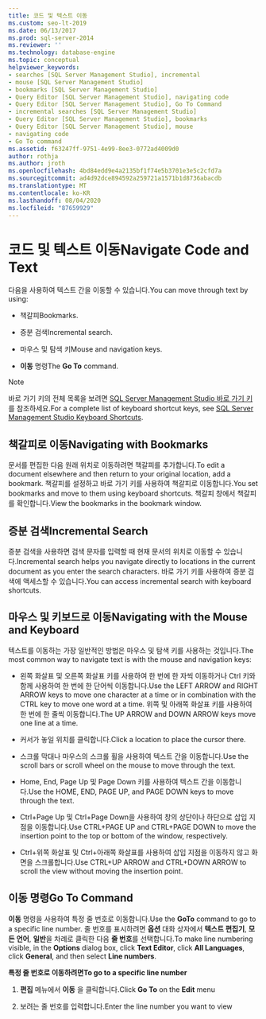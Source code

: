 ```yaml
---
title: 코드 및 텍스트 이동
ms.custom: seo-lt-2019
ms.date: 06/13/2017
ms.prod: sql-server-2014
ms.reviewer: ''
ms.technology: database-engine
ms.topic: conceptual
helpviewer_keywords:
- searches [SQL Server Management Studio], incremental
- mouse [SQL Server Management Studio]
- bookmarks [SQL Server Management Studio]
- Query Editor [SQL Server Management Studio], navigating code
- Query Editor [SQL Server Management Studio], Go To Command
- incremental searches [SQL Server Management Studio]
- Query Editor [SQL Server Management Studio], bookmarks
- Query Editor [SQL Server Management Studio], mouse
- navigating code
- Go To command
ms.assetid: f63247ff-9751-4e99-8ee3-0772ad4009d0
author: rothja
ms.author: jroth
ms.openlocfilehash: 4bd84edd9e4a2135bf1f74e5b3701e3e5c2cfd7a
ms.sourcegitcommit: ad4d92dce894592a259721a1571b1d8736abacdb
ms.translationtype: MT
ms.contentlocale: ko-KR
ms.lasthandoff: 08/04/2020
ms.locfileid: "87659929"
---
```

# <a name="navigate-code-and-text"></a><span data-ttu-id="69d89-102">코드 및 텍스트 이동</span><span class="sxs-lookup"><span data-stu-id="69d89-102">Navigate Code and Text</span></span>
  <span data-ttu-id="69d89-103">다음을 사용하여 텍스트 간을 이동할 수 있습니다.</span><span class="sxs-lookup"><span data-stu-id="69d89-103">You can move through text by using:</span></span>  
  
-   <span data-ttu-id="69d89-104">책갈피</span><span class="sxs-lookup"><span data-stu-id="69d89-104">Bookmarks.</span></span>  
  
-   <span data-ttu-id="69d89-105">증분 검색</span><span class="sxs-lookup"><span data-stu-id="69d89-105">Incremental search.</span></span>  
  
-   <span data-ttu-id="69d89-106">마우스 및 탐색 키</span><span class="sxs-lookup"><span data-stu-id="69d89-106">Mouse and navigation keys.</span></span>  
  
-   <span data-ttu-id="69d89-107">**이동** 명령</span><span class="sxs-lookup"><span data-stu-id="69d89-107">The **Go To** command.</span></span>  
  
> [!NOTE]  
>  <span data-ttu-id="69d89-108">바로 가기 키의 전체 목록을 보려면 [SQL Server Management Studio 바로 가기 키](../../ssms/sql-server-management-studio-keyboard-shortcuts.md)를 참조하세요.</span><span class="sxs-lookup"><span data-stu-id="69d89-108">For a complete list of keyboard shortcut keys, see [SQL Server Management Studio Keyboard Shortcuts](../../ssms/sql-server-management-studio-keyboard-shortcuts.md).</span></span>  
  
## <a name="navigating-with-bookmarks"></a><span data-ttu-id="69d89-109">책갈피로 이동</span><span class="sxs-lookup"><span data-stu-id="69d89-109">Navigating with Bookmarks</span></span>  
 <span data-ttu-id="69d89-110">문서를 편집한 다음 원래 위치로 이동하려면 책갈피를 추가합니다.</span><span class="sxs-lookup"><span data-stu-id="69d89-110">To edit a document elsewhere and then return to your original location, add a bookmark.</span></span> <span data-ttu-id="69d89-111">책갈피를 설정하고 바로 가기 키를 사용하여 책갈피로 이동합니다.</span><span class="sxs-lookup"><span data-stu-id="69d89-111">You set bookmarks and move to them using keyboard shortcuts.</span></span> <span data-ttu-id="69d89-112">책갈피 창에서 책갈피를 확인합니다.</span><span class="sxs-lookup"><span data-stu-id="69d89-112">View the bookmarks in the bookmark window.</span></span>  
  
## <a name="incremental-search"></a><span data-ttu-id="69d89-113">증분 검색</span><span class="sxs-lookup"><span data-stu-id="69d89-113">Incremental Search</span></span>  
 <span data-ttu-id="69d89-114">증분 검색을 사용하면 검색 문자를 입력할 때 현재 문서의 위치로 이동할 수 있습니다.</span><span class="sxs-lookup"><span data-stu-id="69d89-114">Incremental search helps you navigate directly to locations in the current document as you enter the search characters.</span></span> <span data-ttu-id="69d89-115">바로 가기 키를 사용하여 증분 검색에 액세스할 수 있습니다.</span><span class="sxs-lookup"><span data-stu-id="69d89-115">You can access incremental search with keyboard shortcuts.</span></span>  
  
## <a name="navigating-with-the-mouse-and-keyboard"></a><span data-ttu-id="69d89-116">마우스 및 키보드로 이동</span><span class="sxs-lookup"><span data-stu-id="69d89-116">Navigating with the Mouse and Keyboard</span></span>  
 <span data-ttu-id="69d89-117">텍스트를 이동하는 가장 일반적인 방법은 마우스 및 탐색 키를 사용하는 것입니다.</span><span class="sxs-lookup"><span data-stu-id="69d89-117">The most common way to navigate text is with the mouse and navigation keys:</span></span>  
  
-   <span data-ttu-id="69d89-118">왼쪽 화살표 및 오른쪽 화살표 키를 사용하여 한 번에 한 자씩 이동하거나 Ctrl 키와 함께 사용하여 한 번에 한 단어씩 이동합니다.</span><span class="sxs-lookup"><span data-stu-id="69d89-118">Use the LEFT ARROW and RIGHT ARROW keys to move one character at a time or in combination with the CTRL key to move one word at a time.</span></span> <span data-ttu-id="69d89-119">위쪽 및 아래쪽 화살표 키를 사용하여 한 번에 한 줄씩 이동합니다.</span><span class="sxs-lookup"><span data-stu-id="69d89-119">The UP ARROW and DOWN ARROW keys move one line at a time.</span></span>  
  
-   <span data-ttu-id="69d89-120">커서가 놓일 위치를 클릭합니다.</span><span class="sxs-lookup"><span data-stu-id="69d89-120">Click a location to place the cursor there.</span></span>  
  
-   <span data-ttu-id="69d89-121">스크롤 막대나 마우스의 스크롤 휠을 사용하여 텍스트 간을 이동합니다.</span><span class="sxs-lookup"><span data-stu-id="69d89-121">Use the scroll bars or scroll wheel on the mouse to move through the text.</span></span>  
  
-   <span data-ttu-id="69d89-122">Home, End, Page Up 및 Page Down 키를 사용하여 텍스트 간을 이동합니다.</span><span class="sxs-lookup"><span data-stu-id="69d89-122">Use the HOME, END, PAGE UP, and PAGE DOWN keys to move through the text.</span></span>  
  
-   <span data-ttu-id="69d89-123">Ctrl+Page Up 및 Ctrl+Page Down을 사용하여 창의 상단이나 하단으로 삽입 지점을 이동합니다.</span><span class="sxs-lookup"><span data-stu-id="69d89-123">Use CTRL+PAGE UP and CTRL+PAGE DOWN to move the insertion point to the top or bottom of the window, respectively.</span></span>  
  
-   <span data-ttu-id="69d89-124">Ctrl+위쪽 화살표 및 Ctrl+아래쪽 화살표를 사용하여 삽입 지점을 이동하지 않고 화면을 스크롤합니다.</span><span class="sxs-lookup"><span data-stu-id="69d89-124">Use CTRL+UP ARROW and CTRL+DOWN ARROW to scroll the view without moving the insertion point.</span></span>  
  
## <a name="go-to-command"></a><span data-ttu-id="69d89-125">이동 명령</span><span class="sxs-lookup"><span data-stu-id="69d89-125">Go To Command</span></span>  
 <span data-ttu-id="69d89-126">**이동** 명령을 사용하여 특정 줄 번호로 이동합니다.</span><span class="sxs-lookup"><span data-stu-id="69d89-126">Use the **GoTo** command to go to a specific line number.</span></span> <span data-ttu-id="69d89-127">줄 번호를 표시하려면 **옵션** 대화 상자에서 **텍스트 편집기**, **모든 언어**, **일반**을 차례로 클릭한 다음 **줄 번호**를 선택합니다.</span><span class="sxs-lookup"><span data-stu-id="69d89-127">To make line numbering visible, in the **Options** dialog box, click **Text Editor**, click **All Languages**, click **General**, and then select **Line numbers**.</span></span>  
  
 <span data-ttu-id="69d89-128">**특정 줄 번호로 이동하려면**</span><span class="sxs-lookup"><span data-stu-id="69d89-128">**To go to a specific line number**</span></span>  
  
1.  <span data-ttu-id="69d89-129">**편집** 메뉴에서 **이동** 을 클릭합니다.</span><span class="sxs-lookup"><span data-stu-id="69d89-129">Click **Go To** on the **Edit** menu</span></span>  
  
2.  <span data-ttu-id="69d89-130">보려는 줄 번호를 입력합니다.</span><span class="sxs-lookup"><span data-stu-id="69d89-130">Enter the line number you want to view</span></span>  
  
  

